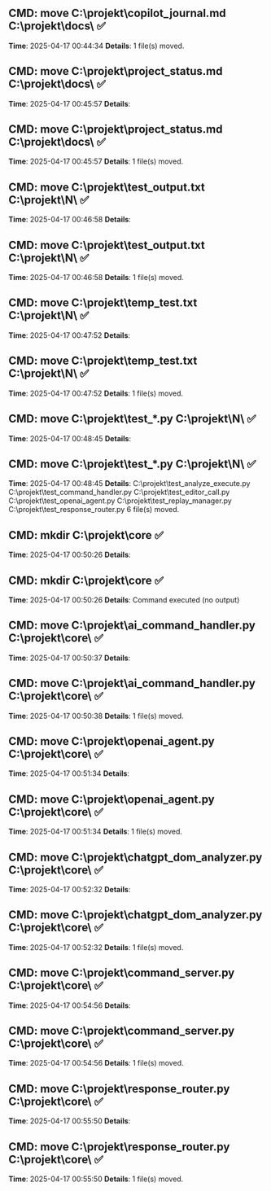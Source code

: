
## CMD: move C:\projekt\copilot_journal.md C:\projekt\docs\ ✅
**Time**: 2025-04-17 00:44:34
**Details**:         1 file(s) moved.


## CMD: move C:\projekt\project_status.md C:\projekt\docs\ ✅
**Time**: 2025-04-17 00:45:57
**Details**: 

## CMD: move C:\projekt\project_status.md C:\projekt\docs\ ✅
**Time**: 2025-04-17 00:45:57
**Details**:         1 file(s) moved.


## CMD: move C:\projekt\test_output.txt C:\projekt\N\ ✅
**Time**: 2025-04-17 00:46:58
**Details**: 

## CMD: move C:\projekt\test_output.txt C:\projekt\N\ ✅
**Time**: 2025-04-17 00:46:58
**Details**:         1 file(s) moved.


## CMD: move C:\projekt\temp_test.txt C:\projekt\N\ ✅
**Time**: 2025-04-17 00:47:52
**Details**: 

## CMD: move C:\projekt\temp_test.txt C:\projekt\N\ ✅
**Time**: 2025-04-17 00:47:52
**Details**:         1 file(s) moved.


## CMD: move C:\projekt\test_*.py C:\projekt\N\ ✅
**Time**: 2025-04-17 00:48:45
**Details**: 

## CMD: move C:\projekt\test_*.py C:\projekt\N\ ✅
**Time**: 2025-04-17 00:48:45
**Details**: C:\projekt\test_analyze_execute.py
C:\projekt\test_command_handler.py
C:\projekt\test_editor_call.py
C:\projekt\test_openai_agent.py
C:\projekt\test_replay_manager.py
C:\projekt\test_response_router.py
        6 file(s) moved.


## CMD: mkdir C:\projekt\core ✅
**Time**: 2025-04-17 00:50:26
**Details**: 

## CMD: mkdir C:\projekt\core ✅
**Time**: 2025-04-17 00:50:26
**Details**: Command executed (no output)

## CMD: move C:\projekt\ai_command_handler.py C:\projekt\core\ ✅
**Time**: 2025-04-17 00:50:37
**Details**: 

## CMD: move C:\projekt\ai_command_handler.py C:\projekt\core\ ✅
**Time**: 2025-04-17 00:50:38
**Details**:         1 file(s) moved.


## CMD: move C:\projekt\openai_agent.py C:\projekt\core\ ✅
**Time**: 2025-04-17 00:51:34
**Details**: 

## CMD: move C:\projekt\openai_agent.py C:\projekt\core\ ✅
**Time**: 2025-04-17 00:51:34
**Details**:         1 file(s) moved.


## CMD: move C:\projekt\chatgpt_dom_analyzer.py C:\projekt\core\ ✅
**Time**: 2025-04-17 00:52:32
**Details**: 

## CMD: move C:\projekt\chatgpt_dom_analyzer.py C:\projekt\core\ ✅
**Time**: 2025-04-17 00:52:32
**Details**:         1 file(s) moved.


## CMD: move C:\projekt\command_server.py C:\projekt\core\ ✅
**Time**: 2025-04-17 00:54:56
**Details**: 

## CMD: move C:\projekt\command_server.py C:\projekt\core\ ✅
**Time**: 2025-04-17 00:54:56
**Details**:         1 file(s) moved.


## CMD: move C:\projekt\response_router.py C:\projekt\core\ ✅
**Time**: 2025-04-17 00:55:50
**Details**: 

## CMD: move C:\projekt\response_router.py C:\projekt\core\ ✅
**Time**: 2025-04-17 00:55:50
**Details**:         1 file(s) moved.

